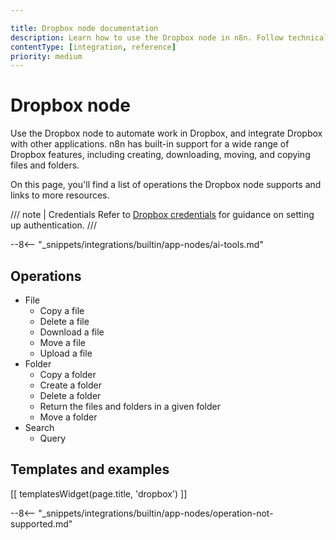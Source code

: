 ```yaml
---

title: Dropbox node documentation
description: Learn how to use the Dropbox node in n8n. Follow technical documentation to integrate Dropbox node into your workflows.
contentType: [integration, reference]
priority: medium
---
```


# Dropbox node

Use the Dropbox node to automate work in Dropbox, and integrate Dropbox with other applications. n8n has built-in support for a wide range of Dropbox features, including creating, downloading, moving, and copying files and folders.

On this page, you'll find a list of operations the Dropbox node supports and links to more resources.

/// note | Credentials
Refer to [Dropbox credentials](/integrations/builtin/credentials/dropbox.md) for guidance on setting up authentication. 
///

--8<-- "_snippets/integrations/builtin/app-nodes/ai-tools.md"

## Operations

* File
    * Copy a file
    * Delete a file
    * Download a file
    * Move a file
    * Upload a file
* Folder
    * Copy a folder
    * Create a folder
    * Delete a folder
    * Return the files and folders in a given folder
    * Move a folder
* Search
    * Query

## Templates and examples

<!-- see https://www.notion.so/n8n/Pull-in-templates-for-the-integrations-pages-37c716837b804d30a33b47475f6e3780 -->
[[ templatesWidget(page.title, 'dropbox') ]]

--8<-- "_snippets/integrations/builtin/app-nodes/operation-not-supported.md"

